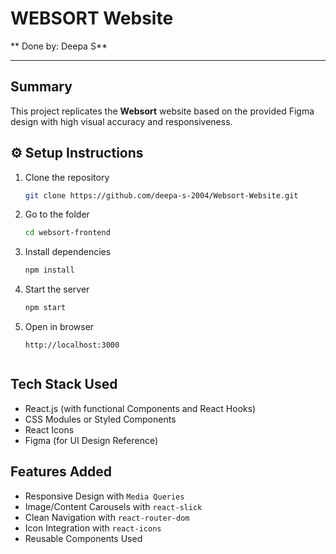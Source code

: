 # WEBSORT Website  
** Done by: Deepa S**

---

##  Summary  
This project replicates the **Websort** website based on the provided Figma design with high visual accuracy and responsiveness.

## ⚙️ Setup Instructions

1. Clone the repository  
   ```bash
   git clone https://github.com/deepa-s-2004/Websort-Website.git

2. Go to the folder
   ```bash
   cd websort-frontend

3. Install dependencies
   ```bash
   npm install

4. Start the server
   ```bash
   npm start

5. Open in browser
   ```
   http://localhost:3000


##  Tech Stack Used

- React.js (with functional Components and React Hooks)
- CSS Modules or Styled Components
- React Icons
- Figma (for UI Design Reference)

## Features Added

- Responsive Design with `Media Queries`
- Image/Content Carousels with `react-slick`
- Clean Navigation with `react-router-dom`
- Icon Integration with `react-icons`
- Reusable Components Used

